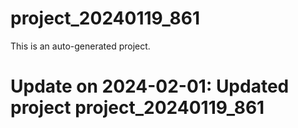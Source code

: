 # project_20240119_861

This is an auto-generated project.

# Update on 2024-02-01: Updated project project_20240119_861
